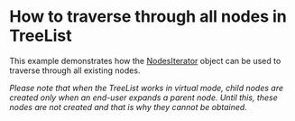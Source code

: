 # How to traverse through all nodes in TreeList


<p>This example demonstrates how the <a href="http://documentation.devexpress.com/#WindowsForms/DevExpressXtraTreeListTreeList_NodesIteratortopic">NodesIterator</a> object can be used to traverse through all existing nodes. </p><p><i>Please note that when the TreeList works in virtual mode, child nodes are created only when an end-user expands a parent node. Until this, these nodes are not created and that is why they cannot be obtained.</i></p>

<br/>


